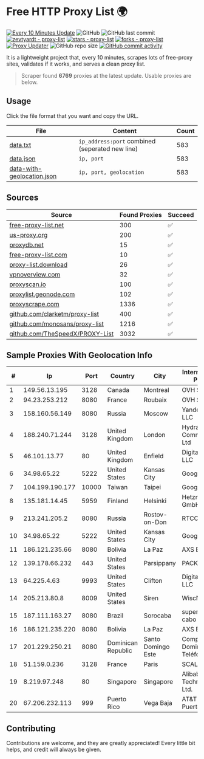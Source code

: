 
# Free HTTP Proxy List 🌍

[![Every 10 Minutes Update](https://github.com/mertguvencli/http-proxy-list/actions/workflows/main.yml/badge.svg?branch=main)](https://github.com/mertguvencli/http-proxy-list/actions/workflows/main.yml)
![GitHub](https://img.shields.io/github/license/mertguvencli/http-proxy-list)
![GitHub last commit](https://img.shields.io/github/last-commit/mertguvencli/http-proxy-list)
[![zevtyardt - proxy-list](https://img.shields.io/static/v1?label=zevtyardt&message=proxy-list&color=blue&logo=github)](https://github.com/zevtyardt/proxy-list "Go to GitHub repo")
[![stars - proxy-list](https://img.shields.io/github/stars/zevtyardt/proxy-list?style=social)](https://github.com/zevtyardt/proxy-list)
[![forks - proxy-list](https://img.shields.io/github/forks/zevtyardt/proxy-list?style=social)](https://github.com/zevtyardt/proxy-list)
[![Proxy Updater](https://github.com/zevtyardt/proxy-list/workflows/Proxy%20Updater/badge.svg)](https://github.com/zevtyardt/proxy-list/actions?query=workflow:"Proxy+Updater")
![GitHub repo size](https://img.shields.io/github/repo-size/zevtyardt/proxy-list)
[![GitHub commit activity](https://img.shields.io/github/commit-activity/m/zevtyardt/proxy-list?logo=commits)](https://github.com/zevtyardt/proxy-list/commits/main)

It is a lightweight project that, every 10 minutes, scrapes lots of free-proxy sites, validates if it works, and serves a clean proxy list.

> Scraper found **6769** proxies at the latest update. Usable proxies are below.

## Usage

Click the file format that you want and copy the URL.

|File|Content|Count|
|----|-------|-----|
|[data.txt](https://raw.githubusercontent.com/mertguvencli/http-proxy-list/main/proxy-list/data.txt)|`ip_address:port` combined (seperated new line)|583|
|[data.json](https://raw.githubusercontent.com/mertguvencli/http-proxy-list/main/proxy-list/data.json)|`ip, port`|583|
|[data-with-geolocation.json](https://raw.githubusercontent.com/mertguvencli/http-proxy-list/main/proxy-list/data-with-geolocation.json)|`ip, port, geolocation`|583|

## Sources

|Source|Found Proxies|Succeed|
|------|-------------|-------|
|[free-proxy-list.net](https://free-proxy-list.net)|300|✅|
|[us-proxy.org](https://www.us-proxy.org)|200|✅|
|[proxydb.net](http://proxydb.net)|15|✅|
|[free-proxy-list.com](https://free-proxy-list.com/?page=&port=&type%5B%5D=http&type%5B%5D=https&up_time=0&search=Search)|10|✅|
|[proxy-list.download](https://www.proxy-list.download/HTTP)|26|✅|
|[vpnoverview.com](https://vpnoverview.com/privacy/anonymous-browsing/free-proxy-servers)|32|✅|
|[proxyscan.io](https://www.proxyscan.io)|100|✅|
|[proxylist.geonode.com](https://proxylist.geonode.com/api/proxy-list?limit=300&page=1&sort_by=lastChecked&sort_type=desc&protocols=http,https)|102|✅|
|[proxyscrape.com](https://api.proxyscrape.com/v2/?request=displayproxies&protocol=http&timeout=10000&country=all&ssl=all&anonymity=all)|1336|✅|
|[github.com/clarketm/proxy-list](https://raw.githubusercontent.com/clarketm/proxy-list/master/proxy-list-raw.txt)|400|✅|
|[github.com/monosans/proxy-list](https://raw.githubusercontent.com/monosans/proxy-list/main/proxies/http.txt)|1216|✅|
|[github.com/TheSpeedX/PROXY-List](https://raw.githubusercontent.com/TheSpeedX/PROXY-List/master/http.txt)|3032|✅|


## Sample Proxies With Geolocation Info

|#|Ip|Port|Country|City|Internet Service Provider|
|-|--|----|-------|----|-------------------------|
|1|149.56.13.195|3128|Canada|Montreal|OVH SAS|
|2|94.23.253.212|8080|France|Roubaix|OVH SAS|
|3|158.160.56.149|8080|Russia|Moscow|Yandex.Cloud LLC|
|4|188.240.71.244|3128|United Kingdom|London|Hydra Communications Ltd|
|5|46.101.13.77|80|United Kingdom|Enfield|DigitalOcean, LLC|
|6|34.98.65.22|5222|United States|Kansas City|Google LLC|
|7|104.199.190.177|10000|Taiwan|Taipei|Google LLC|
|8|135.181.14.45|5959|Finland|Helsinki|Hetzner Online GmbH|
|9|213.241.205.2|8080|Russia|Rostov-on-Don|RTCOMM-YUG|
|10|34.98.65.22|5222|United States|Kansas City|Google LLC|
|11|186.121.235.66|8080|Bolivia|La Paz|AXS Bolivia S. A.|
|12|139.178.66.232|443|United States|Parsippany|PACKET-HOST|
|13|64.225.4.63|9993|United States|Clifton|DigitalOcean, LLC|
|14|205.213.80.8|8009|United States|Siren|WiscNet|
|15|187.111.163.27|8080|Brazil|Sorocaba|super midia tv a cabo ltda|
|16|186.121.235.220|8080|Bolivia|La Paz|AXS Bolivia S. A.|
|17|201.229.250.21|8080|Dominican Republic|Santo Domingo Este|Compañía Dominicana de Teléfonos S. A.|
|18|51.159.0.236|3128|France|Paris|SCALEWAY|
|19|8.219.97.248|80|Singapore|Singapore|Alibaba (US) Technology Co., Ltd.|
|20|67.206.232.113|999|Puerto Rico|Vega Baja|AT&T Mobility Puerto Rico|



## Contributing

Contributions are welcome, and they are greatly appreciated! Every
little bit helps, and credit will always be given.

